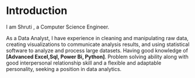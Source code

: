 # Introduction


I am Shruti , a Computer Science Engineer.

As a Data Analyst, I have experience in cleaning and manipulating raw data, creating
visualizations to communicate analysis results, and using statistical software to analyze and process
large datasets. Having good knowledge of **[Advanced Excel,Sql, Power Bi, Python]**. Problem solving ability
along with good interpersonal relationship skill and a flexible and adaptable personality, seeking a
position in data analytics.

